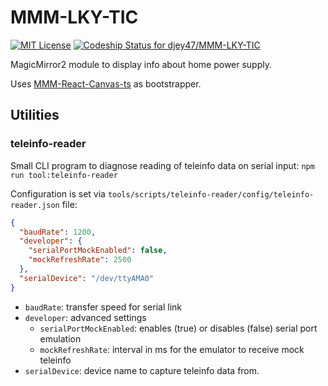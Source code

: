 # MMM-LKY-TIC

[ ![MIT License](https://img.shields.io/badge/license-MIT-blue.svg)](http://choosealicense.com/licenses/mit)
[![Codeship Status for djey47/MMM-LKY-TIC](https://app.codeship.com/projects/27c90cc5-d5e1-4956-af95-ea1154fffda4/status?branch=master)](https://app.codeship.com/projects/462252)

MagicMirror2 module to display info about home power supply.

Uses [MMM-React-Canvas-ts](https://github.com/djey47/MMM-React-Canvas-ts) as bootstrapper.

## Utilities

### teleinfo-reader
Small CLI program to diagnose reading of teleinfo data on serial input: `npm run tool:teleinfo-reader`

Configuration is set via `tools/scripts/teleinfo-reader/config/teleinfo-reader.json` file:

```json
{
  "baudRate": 1200,
  "developer": {
    "serialPortMockEnabled": false,
    "mockRefreshRate": 2500
  },
  "serialDevice": "/dev/ttyAMA0"
}
```

- `baudRate`: transfer speed for serial link
- `developer`: advanced settings
  - `serialPortMockEnabled`: enables (true) or disables (false) serial port emulation
  - `mockRefreshRate`: interval in ms for the emulator to receive mock teleinfo
- `serialDevice`: device name to capture teleinfo data from.  

